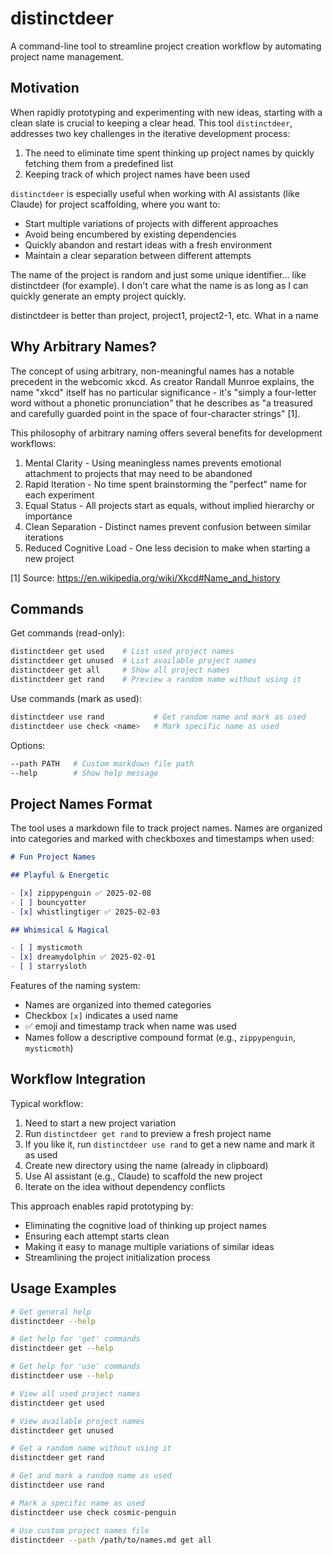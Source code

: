 # distinctdeer

A command-line tool to streamline project creation workflow by automating project name management.

## Motivation

When rapidly prototyping and experimenting with new ideas, starting with a clean slate is crucial to keeping a clear head. This tool `distinctdeer`, addresses two key challenges in the iterative development process:

1. The need to eliminate time spent thinking up project names by quickly fetching them from a predefined list
2. Keeping track of which project names have been used

`distinctdeer` is especially useful when working with AI assistants (like Claude) for project scaffolding, where you want to:

- Start multiple variations of projects with different approaches
- Avoid being encumbered by existing dependencies
- Quickly abandon and restart ideas with a fresh environment
- Maintain a clear separation between different attempts

The name of the project is random and just some unique identifier... like distinctdeer (for example). I don't care what the name is as long as I can quickly generate an empty project quickly.

distinctdeer is better than project, project1, project2-1, etc. What in a name

## Why Arbitrary Names?

The concept of using arbitrary, non-meaningful names has a notable precedent in the webcomic xkcd. As creator Randall Munroe explains, the name "xkcd" itself has no particular significance - it's "simply a four-letter word without a phonetic pronunciation" that he describes as "a treasured and carefully guarded point in the space of four-character strings" [1].

This philosophy of arbitrary naming offers several benefits for development workflows:

1. Mental Clarity - Using meaningless names prevents emotional attachment to projects that may need to be abandoned
2. Rapid Iteration - No time spent brainstorming the "perfect" name for each experiment
3. Equal Status - All projects start as equals, without implied hierarchy or importance
4. Clean Separation - Distinct names prevent confusion between similar iterations
5. Reduced Cognitive Load - One less decision to make when starting a new project

[1] Source: https://en.wikipedia.org/wiki/Xkcd#Name_and_history

## Commands

Get commands (read-only):

```bash
distinctdeer get used    # List used project names
distinctdeer get unused  # List available project names
distinctdeer get all     # Show all project names
distinctdeer get rand    # Preview a random name without using it
```

Use commands (mark as used):

```bash
distinctdeer use rand           # Get random name and mark as used
distinctdeer use check <name>   # Mark specific name as used
```

Options:

```bash
--path PATH   # Custom markdown file path
--help        # Show help message
```

## Project Names Format

The tool uses a markdown file to track project names. Names are organized into categories and marked with checkboxes and timestamps when used:

```markdown
# Fun Project Names

## Playful & Energetic

- [x] zippypenguin ✅ 2025-02-08
- [ ] bouncyotter
- [x] whistlingtiger ✅ 2025-02-03

## Whimsical & Magical

- [ ] mysticmoth
- [x] dreamydolphin ✅ 2025-02-01
- [ ] starrysloth
```

Features of the naming system:

- Names are organized into themed categories
- Checkbox `[x]` indicates a used name
- ✅ emoji and timestamp track when name was used
- Names follow a descriptive compound format (e.g., `zippypenguin`, `mysticmoth`)

## Workflow Integration

Typical workflow:

1. Need to start a new project variation
2. Run `distinctdeer get rand` to preview a fresh project name
3. If you like it, run `distinctdeer use rand` to get a new name and mark it as used
4. Create new directory using the name (already in clipboard)
5. Use AI assistant (e.g., Claude) to scaffold the new project
6. Iterate on the idea without dependency conflicts

This approach enables rapid prototyping by:

- Eliminating the cognitive load of thinking up project names
- Ensuring each attempt starts clean
- Making it easy to manage multiple variations of similar ideas
- Streamlining the project initialization process

## Usage Examples

```bash
# Get general help
distinctdeer --help

# Get help for 'get' commands
distinctdeer get --help

# Get help for 'use' commands
distinctdeer use --help

# View all used project names
distinctdeer get used

# View available project names
distinctdeer get unused

# Get a random name without using it
distinctdeer get rand

# Get and mark a random name as used
distinctdeer use rand

# Mark a specific name as used
distinctdeer use check cosmic-penguin

# Use custom project names file
distinctdeer --path /path/to/names.md get all
```
